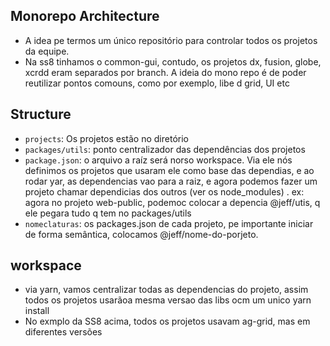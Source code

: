 ## Monorepo Architecture

- A idea pe termos um único repositório para controlar todos os projetos da equipe.
- Na ss8 tinhamos o common-gui, contudo, os projetos dx, fusion, globe, xcrdd eram separados por branch. A ideia do mono repo é de poder reutilizar pontos comouns, como por exemplo, libe d grid, UI etc

## Structure

- `projects`: Os projetos estão no diretório
- `packages/utils`: ponto centralizador das dependências dos projetos
- `package.json`: o arquivo a raíz será norso workspace. Via ele nós definimos os projetos que usaram ele como base das dependias, e ao rodar yar, as dependencias vao para a raiz, e  agora podemos fazer um projeto chamar dependicias dos outros (ver os node_modules) .
  ex: agora no projeto web-public, podemoc colocar a depencia @jeff/utis, q ele pegara tudo q tem no packages/utils
- `nomeclaturas`: os packages.json de cada projeto, pe importante iniciar de forma semântica, colocamos @jeff/nome-do-porjeto.

## workspace

- via yarn, vamos centralizar todas as dependencias do projeto, assim todos os projetos usarãoa mesma versao das libs ocm um unico yarn install
- No exmplo da SS8 acima, todos os projetos usavam ag-grid, mas em diferentes versões
